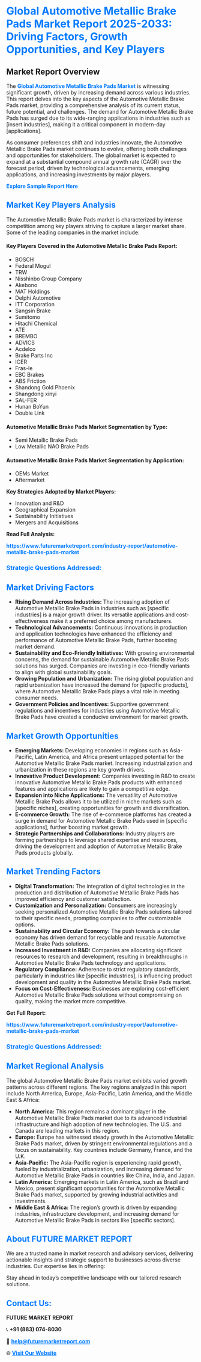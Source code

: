 <h1 style="color: #007BFF;">Global Automotive Metallic Brake Pads Market Report 2025-2033: Driving Factors, Growth Opportunities, and Key Players</h1>

<section id="overview">
<h2>Market Report Overview</h2>
<p>The <a href="https://www.futuremarketreport.com/industry-report/automotive-metallic-brake-pads-market" style="color: #007BFF; text-decoration: none;"><strong>Global Automotive Metallic Brake Pads Market</strong></a> is witnessing significant growth, driven by increasing demand across various industries. This report delves into the key aspects of the Automotive Metallic Brake Pads market, providing a comprehensive analysis of its current status, future potential, and challenges. The demand for Automotive Metallic Brake Pads has surged due to its wide-ranging applications in industries such as [insert industries], making it a critical component in modern-day [applications].</p>
<p>As consumer preferences shift and industries innovate, the Automotive Metallic Brake Pads market continues to evolve, offering both challenges and opportunities for stakeholders. The global market is expected to expand at a substantial compound annual growth rate (CAGR) over the forecast period, driven by technological advancements, emerging applications, and increasing investments by major players.</p>
</section>

<section id="overview">
<p><a href="https://www.futuremarketreport.com/request-sample/reportId=42924" style="color: #007BFF; text-decoration: none;"><strong>Explore Sample Report Here</strong></a></p>
</section>

<section id="key-players">
<h2 style="color: #007BFF;">Market Key Players Analysis</h2>
<p>The Automotive Metallic Brake Pads market is characterized by intense competition among key players striving to capture a larger market share. Some of the leading companies in the market include:</p>
<h4>Key Players Covered in the Automotive Metallic Brake Pads Report:</h4>
<ul><li>BOSCH</li><li>Federal Mogul</li><li>TRW</li><li>Nisshinbo Group Company</li><li>Akebono</li><li>MAT Holdings</li><li>Delphi Automotive</li><li>ITT Corporation</li><li>Sangsin Brake</li><li>Sumitomo</li><li>Hitachi Chemical</li><li>ATE</li><li>BREMBO</li><li>ADVICS</li><li>Acdelco</li><li>Brake Parts Inc</li><li>ICER</li><li>Fras-le</li><li>EBC Brakes</li><li>ABS Friction</li><li>Shandong Gold Phoenix</li><li>Shangdong xinyi</li><li>SAL-FER</li><li>Hunan BoYun</li><li>Double Link</li></ul>
<h4>Automotive Metallic Brake Pads Market Segmentation by Type:</h4>
<ul><li>Semi Metallic Brake Pads</li><li>Low Metallic NAO Brake Pads</li></ul>

<h4>Automotive Metallic Brake Pads Market Segmentation by Application:</h4>
<ul><li>OEMs Market</li><li>Aftermarket</li></ul>
<p><strong>Key Strategies Adopted by Market Players:</strong></p>
<ul>
<li>Innovation and R&D</li>
<li>Geographical Expansion</li>
<li>Sustainability Initiatives</li>
<li>Mergers and Acquisitions</li>
</ul>
</section>

<section>
<p><strong>Read Full Analysis: </strong></p><a href="https://www.futuremarketreport.com/industry-report/automotive-metallic-brake-pads-market" style="color: #007BFF; text-decoration: none;"><strong>https://www.futuremarketreport.com/industry-report/automotive-metallic-brake-pads-market</strong></a>
<h3 style="color: #007BFF;">Strategic Questions Addressed:</h3>
</section>

<section id="driving-factors">
<h2 style="color: #007BFF;">Market Driving Factors</h2>
<ul>
<li><strong>Rising Demand Across Industries:</strong> The increasing adoption of Automotive Metallic Brake Pads in industries such as [specific industries] is a major growth driver. Its versatile applications and cost-effectiveness make it a preferred choice among manufacturers.</li>
<li><strong>Technological Advancements:</strong> Continuous innovations in production and application technologies have enhanced the efficiency and performance of Automotive Metallic Brake Pads, further boosting market demand.</li>
<li><strong>Sustainability and Eco-Friendly Initiatives:</strong> With growing environmental concerns, the demand for sustainable Automotive Metallic Brake Pads solutions has surged. Companies are investing in eco-friendly variants to align with global sustainability goals.</li>
<li><strong>Growing Population and Urbanization:</strong> The rising global population and rapid urbanization have increased the demand for [specific products], where Automotive Metallic Brake Pads plays a vital role in meeting consumer needs.</li>
<li><strong>Government Policies and Incentives:</strong> Supportive government regulations and incentives for industries using Automotive Metallic Brake Pads have created a conducive environment for market growth.</li>
</ul>
</section>

<section id="growth-opportunities">
<h2 style="color: #007BFF;">Market Growth Opportunities</h2>
<ul>
<li><strong>Emerging Markets:</strong> Developing economies in regions such as Asia-Pacific, Latin America, and Africa present untapped potential for the Automotive Metallic Brake Pads market. Increasing industrialization and urbanization in these regions are key growth drivers.</li>
<li><strong>Innovative Product Development:</strong> Companies investing in R&D to create innovative Automotive Metallic Brake Pads products with enhanced features and applications are likely to gain a competitive edge.</li>
<li><strong>Expansion into Niche Applications:</strong> The versatility of Automotive Metallic Brake Pads allows it to be utilized in niche markets such as [specific niches], creating opportunities for growth and diversification.</li>
<li><strong>E-commerce Growth:</strong> The rise of e-commerce platforms has created a surge in demand for Automotive Metallic Brake Pads used in [specific applications], further boosting market growth.</li>
<li><strong>Strategic Partnerships and Collaborations:</strong> Industry players are forming partnerships to leverage shared expertise and resources, driving the development and adoption of Automotive Metallic Brake Pads products globally.</li>
</ul>
</section>

<section id="trending-factors">
<h2 style="color: #007BFF;">Market Trending Factors</h2>
<ul>
<li><strong>Digital Transformation:</strong> The integration of digital technologies in the production and distribution of Automotive Metallic Brake Pads has improved efficiency and customer satisfaction.</li>
<li><strong>Customization and Personalization:</strong> Consumers are increasingly seeking personalized Automotive Metallic Brake Pads solutions tailored to their specific needs, prompting companies to offer customizable options.</li>
<li><strong>Sustainability and Circular Economy:</strong> The push towards a circular economy has driven demand for recyclable and reusable Automotive Metallic Brake Pads solutions.</li>
<li><strong>Increased Investment in R&D:</strong> Companies are allocating significant resources to research and development, resulting in breakthroughs in Automotive Metallic Brake Pads technology and applications.</li>
<li><strong>Regulatory Compliance:</strong> Adherence to strict regulatory standards, particularly in industries like [specific industries], is influencing product development and quality in the Automotive Metallic Brake Pads market.</li>
<li><strong>Focus on Cost-Effectiveness:</strong> Businesses are exploring cost-efficient Automotive Metallic Brake Pads solutions without compromising on quality, making the market more competitive.</li>
</ul>
</section>

<section>
<p><strong>Get Full Report: </strong></p><a href="https://www.futuremarketreport.com/industry-report/automotive-metallic-brake-pads-market" style="color: #007BFF; text-decoration: none;"><strong>https://www.futuremarketreport.com/industry-report/automotive-metallic-brake-pads-market</strong></a>
<h3 style="color: #007BFF;">Strategic Questions Addressed:</h3>
</section>


<section id="regional-analysis">
<h2 style="color: #007BFF;">Market Regional Analysis</h2>
<p>The global Automotive Metallic Brake Pads market exhibits varied growth patterns across different regions. The key regions analyzed in this report include North America, Europe, Asia-Pacific, Latin America, and the Middle East & Africa:</p>
<ul>
<li><strong>North America:</strong> This region remains a dominant player in the Automotive Metallic Brake Pads market due to its advanced industrial infrastructure and high adoption of new technologies. The U.S. and Canada are leading markets in this region.</li>
<li><strong>Europe:</strong> Europe has witnessed steady growth in the Automotive Metallic Brake Pads market, driven by stringent environmental regulations and a focus on sustainability. Key countries include Germany, France, and the U.K.</li>
<li><strong>Asia-Pacific:</strong> The Asia-Pacific region is experiencing rapid growth, fueled by industrialization, urbanization, and increasing demand for Automotive Metallic Brake Pads in countries like China, India, and Japan.</li>
<li><strong>Latin America:</strong> Emerging markets in Latin America, such as Brazil and Mexico, present significant opportunities for the Automotive Metallic Brake Pads market, supported by growing industrial activities and investments.</li>
<li><strong>Middle East & Africa:</strong> The region’s growth is driven by expanding industries, infrastructure development, and increasing demand for Automotive Metallic Brake Pads in sectors like [specific sectors].</li>
</ul>
</section>

<footer>
<h2 style="color: #007BFF;">About FUTURE MARKET REPORT</h2>
<p>We are a trusted name in market research and advisory services, delivering actionable insights and strategic support to businesses across diverse industries. Our expertise lies in offering:</p>

<p>Stay ahead in today’s competitive landscape with our tailored research solutions.</p>

<h2 style="color: #007BFF;">Contact Us:</h2>
<p><strong>FUTURE MARKET REPORT</strong></p>
<p>📞 <strong>+91 (883) 074-8030</strong></p>
<p>📧 <strong><a href="mailto:help@futuremarketreport.com" style="color: #007BFF;">help@futuremarketreport.com</a></strong></p>
<p>🌐 <strong><a href="https://www.futuremarketreport.com/" style="color: #007BFF;">Visit Our Website</a></strong></p>
</footer>
